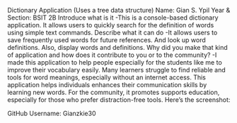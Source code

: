 Dictionary Application
(Uses a tree data structure)
Name: Gian S. Ypil                                                                       Year & Section: BSIT 2B
Introduce what is it
     -This is a console-based dictionary application. It allows users to quickly search for the definition of words using simple text commands.
Describe what it can do
    -It allows users to save frequently used words for future references. And look up word definitions. Also, display words and definitions.
Why did you make that kind of application and how does it contribute to you or to the community?
     -I made this application to help people especially for the students like me to improve their vocabulary easily. Many learners struggle to find reliable and tools for word meanings, especially without an internet access. This application helps individuals enhances their communication skills by learning new words. For the community, it promotes supports education, especially for those who prefer distraction-free tools.
Here’s the screenshot:
 
GitHub Username: Gianzkie30





